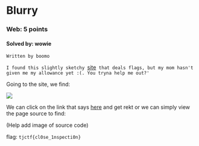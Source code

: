 # Blurry
### Web: 5 points
#### Solved by: wowie
```
Written by boomo
```
`I found this slightly sketchy `<a href='https://blurry.tjctf.org/'>site</a>` that deals flags, but my mom hasn't given me my allowance yet :(. You tryna help me out?'`

Going to the site, we find:

<img src='https://cdn.discordapp.com/attachments/430461174723772418/567881958575702017/unknown.png'>

We can click on the link that says <a href='https://www.youtube.com/watch?v=65BrEZxZIVQ&feature=youtu.be'>here</a> and get rekt or we can simply view the page source to find:

(Help add image of source code)

flag: `tjctf{cl0se_1nspecti0n}`

